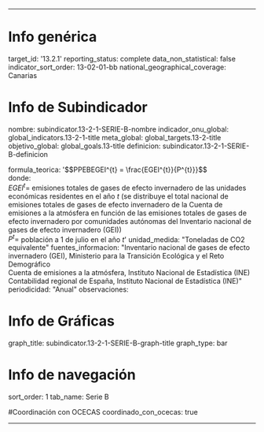---

# Info genérica
target_id: '13.2.1'
reporting_status: complete
data_non_statistical: false
indicator_sort_order: 13-02-01-bb
national_geographical_coverage: Canarias

# Info de Subindicador
nombre: subindicator.13-2-1-SERIE-B-nombre
indicador_onu_global: global_indicators.13-2-1-title
meta_global: global_targets.13-2-title
objetivo_global: global_goals.13-title
definicion: subindicator.13-2-1-SERIE-B-definicion

formula_teorica: '$$PPEBEGEI^{t} = \frac{EGEI^{t}}{P^{t}}}$$ <br>
donde: <br>
$EGEI^{t} =$ emisiones totales de gases de efecto invernadero de las unidades económicas residentes en el año $t$ (se distribuye el total nacional de emisiones totales de gases de efecto invernadero de la Cuenta de emisiones a la atmósfera en función de las emisiones totales de gases de efecto invernadero por comunidades autónomas del Inventario nacional de gases de efecto invernadero (GEI))<br>
$P^{t} =$ población a 1 de julio en el año $t$'
unidad_medida: "Toneladas de CO2 equivalente"
fuentes_informacion: "Inventario nacional de gases de efecto invernadero (GEI), Ministerio para la Transición Ecológica y el Reto Demográfico<br>
Cuenta de emisiones a la atmósfera, Instituto Nacional de Estadística (INE)<br>
Contabilidad regional de España, Instituto Nacional de Estadística (INE)"
periodicidad: "Anual"
observaciones: 

# Info de Gráficas
graph_title: subindicator.13-2-1-SERIE-B-graph-title
graph_type: bar

# Info de navegación
sort_order: 1
tab_name: Serie B

#Coordinación con OCECAS
coordinado_con_ocecas: true

---